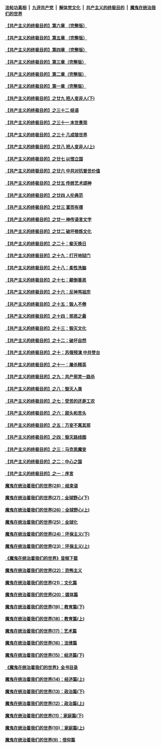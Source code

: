 ####  [法轮功真相](../../../../basic/blob/master/README.md?t=08270952) &nbsp;|&nbsp; [九评共产党](../../../../9ping.md/blob/master/README.md?t=08270952) &nbsp;|&nbsp; [解体党文化](../../../../jtdwh.md/blob/master/README.md?t=08270952)  &nbsp;|&nbsp; [共产主义的终极目的](../../../../gczydzjmd.md/blob/master/README.md?t=08270952) &nbsp;|&nbsp; [魔鬼在统治我们的世界](../../../../mgztzwmdsj.md/blob/master/README.md?t=08270952) 

#### [【共产主义的终极目的】第六章 （完整版）](../pages/nsc422/n11428913.md?t=08270952) 

#### [【共产主义的终极目的】第五章 （完整版）](../pages/nsc422/n11428912.md?t=08270952) 

#### [【共产主义的终极目的】第四章 （完整版）](../pages/nsc422/n11428907.md?t=08270952) 

#### [【共产主义的终极目的】第三章（完整版）](../pages/nsc422/n11428848.md?t=08270952) 

#### [【共产主义的终极目的】第二章（完整版）](../pages/nsc422/n11428831.md?t=08270952) 

#### [【共产主义的终极目的】第一章（完整版）](../pages/nsc422/n11417651.md?t=08270952) 

#### [【共产主义的终极目的】之廿九 把人变非人(下)](../pages/nsc422/n11344140.md?t=08270952) 

#### [【共产主义的终极目的】之三十二 结语](../pages/nsc422/n11360535.md?t=08270952) 

#### [【共产主义的终极目的】之三十一 末世景观](../pages/nsc422/n11351129.md?t=08270952) 

#### [【共产主义的终极目的】之三十 几成狼世界](../pages/nsc422/n11348280.md?t=08270952) 

#### [【共产主义的终极目的】之廿八 把人变非人(上)](../pages/nsc422/n11340492.md?t=08270952) 

#### [【共产主义的终极目的】之廿七 以恨立国](../pages/nsc422/n11336944.md?t=08270952) 

#### [【共产主义的终极目的】之廿六 中共对抗普世价值](../pages/nsc422/n11324785.md?t=08270952) 

#### [【共产主义的终极目的】之廿五 传统艺术颂神](../pages/nsc422/n11296396.md?t=08270952) 

#### [【共产主义的终极目的】之廿四 人伦典范](../pages/nsc422/n11296397.md?t=08270952) 

#### [【共产主义的终极目的】之廿三 富而有德](../pages/nsc422/n11283598.md?t=08270952) 

#### [【共产主义的终极目的】之廿一 神传语言文字](../pages/nsc422/n11263265.md?t=08270952) 

#### [【共产主义的终极目的】之廿二 破坏修炼文化](../pages/nsc422/n11245728.md?t=08270952) 

#### [【共产主义的终极目的】之二十：偷天换日](../pages/nsc422/n11238846.md?t=08270952) 

#### [【共产主义的终极目的】之十九：打开地狱门](../pages/nsc422/n11206376.md?t=08270952) 

#### [【共产主义的终极目的】之十八：柔性洗脑](../pages/nsc422/n11199994.md?t=08270952) 

#### [【共产主义的终极目的】之十七：颠倒善恶](../pages/nsc422/n11179782.md?t=08270952) 

#### [【共产主义的终极目的】之十六：反神骂祖宗](../pages/nsc422/n11166798.md?t=08270952) 

#### [【共产主义的终极目的】之十五：毁人不倦](../pages/nsc422/n11166792.md?t=08270952) 

#### [【共产主义的终极目的】之十四：邪恶之最](../pages/nsc422/n11150249.md?t=08270952) 

#### [【共产主义的终极目的】之十三：毁灭文化](../pages/nsc422/n11135227.md?t=08270952) 

#### [【共产主义的终极目的】之十二：破坏自然](../pages/nsc422/n11135214.md?t=08270952) 

#### [【共产主义的终极目的】之十：苏俄预演 中共登台](../pages/nsc422/n11118424.md?t=08270952) 

#### [【共产主义的终极目的】之十一：屠杀精英](../pages/nsc422/n11118442.md?t=08270952) 

#### [【共产主义的终极目的】之九：共产邪灵一路杀](../pages/nsc422/n11114139.md?t=08270952) 

#### [【共产主义的终极目的】之八：毁灭人类](../pages/nsc422/n11108503.md?t=08270952) 

#### [【共产主义的终极目的】之七：受苦的还是工农](../pages/nsc422/n11101809.md?t=08270952) 

#### [【共产主义的终极目的】之六：甜头和苦头](../pages/nsc422/n11096971.md?t=08270952) 

#### [【共产主义的终极目的】之五：万变不离其邪](../pages/nsc422/n11091285.md?t=08270952) 

#### [【共产主义的终极目的】之四：毁灭路线图](../pages/nsc422/n11086284.md?t=08270952) 

#### [【共产主义的终极目的】之三：马克思魔变](../pages/nsc422/n11061941.md?t=08270952) 

#### [【共产主义的终极目的】之二：中心之国](../pages/nsc422/n11047728.md?t=08270952) 

#### [【共产主义的终极目的】之一：序言](../pages/nsc422/n11086077.md?t=08270952) 

#### [魔鬼在统治着我们的世界(28)：结束语](../pages/nsc422/n10936246.md?t=08270952) 

#### [魔鬼在统治着我们的世界(27)：全球野心(下)](../pages/nsc422/n10928319.md?t=08270952) 

#### [魔鬼在统治着我们的世界(26)：全球野心(上)](../pages/nsc422/n10900318.md?t=08270952) 

#### [魔鬼在统治着我们的世界(25)：全球化](../pages/nsc422/n10788205.md?t=08270952) 

#### [魔鬼在统治着我们的世界(24)：环保主义(下)](../pages/nsc422/n10695307.md?t=08270952) 

#### [魔鬼在统治着我们的世界(23)：环保主义(上)](../pages/nsc422/n10688613.md?t=08270952) 

#### [《魔鬼在统治着我们的世界》音频下载](../pages/nsc422/n10635553.md?t=08270952) 

#### [魔鬼在统治着我们的世界(22)：恐怖主义](../pages/nsc422/n10614727.md?t=08270952) 

#### [魔鬼在统治着我们的世界(21)：文化篇](../pages/nsc422/n10597706.md?t=08270952) 

#### [魔鬼在统治着我们的世界(20)：媒体篇](../pages/nsc422/n10586579.md?t=08270952) 

#### [魔鬼在统治着我们的世界(19)：教育篇(下)](../pages/nsc422/n10564808.md?t=08270952) 

#### [魔鬼在统治着我们的世界(18)：教育篇(上)](../pages/nsc422/n10526970.md?t=08270952) 

#### [魔鬼在统治着我们的世界(17)：艺术篇](../pages/nsc422/n10499093.md?t=08270952) 

#### [魔鬼在统治着我们的世界(16)：法律篇](../pages/nsc422/n10485969.md?t=08270952) 

#### [魔鬼在统治着我们的世界(15)：经济篇(下)](../pages/nsc422/n10469975.md?t=08270952) 

#### [《魔鬼在统治着我们的世界》全书目录](../pages/nsc422/n10464261.md?t=08270952) 

#### [魔鬼在统治着我们的世界(14)：经济篇(上)](../pages/nsc422/n10457370.md?t=08270952) 

#### [魔鬼在统治着我们的世界(13)：政治篇(下)](../pages/nsc422/n10448270.md?t=08270952) 

#### [魔鬼在统治着我们的世界(12)：政治篇(上)](../pages/nsc422/n10444576.md?t=08270952) 

#### [魔鬼在统治着我们的世界(11)：家庭篇(下)](../pages/nsc422/n10440961.md?t=08270952) 

#### [魔鬼在统治着我们的世界(10)：家庭篇(上)](../pages/nsc422/n10435448.md?t=08270952) 

#### [魔鬼在统治着我们的世界(9)：信仰篇](../pages/nsc422/n10432159.md?t=08270952) 

